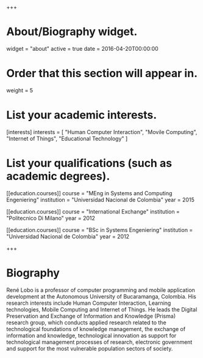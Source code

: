 +++
# About/Biography widget.
widget = "about"
active = true
date = 2016-04-20T00:00:00

# Order that this section will appear in.
weight = 5

# List your academic interests.
[interests]
  interests = [
    "Human Computer Interaction",
    "Movile Computing",
    "Internet of Things",
    "Educational Technology"
  ]

# List your qualifications (such as academic degrees).
[[education.courses]]
  course = "MEng in Systems and Computing Engeniering"
  institution = "Universidad Nacional de Colombia"
  year = 2015
  
 [[education.courses]]
  course = "International Exchange"
  institution = "Politecnico Di Milano"
  year = 2012

[[education.courses]]
  course = "BSc in Systems Engeniering"
  institution = "Universidad Nacional de Colombia"
  year = 2012
 
+++

# Biography

René Lobo is a professor of computer programming and mobile application development at the Autonomous University of Bucaramanga, Colombia. His research interests include Human Computer Interaction, Learning technologies, Mobile Computing and Internet of Things. He leads the Digital Preservation and Exchange of Information and Knowledge (Prisma) research group, which conducts applied research related to the technological foundations of knowledge management, the exchange of information and knowledge, technological innovation as support for technological management processes of research, electronic government and support for the most vulnerable population sectors of society.
